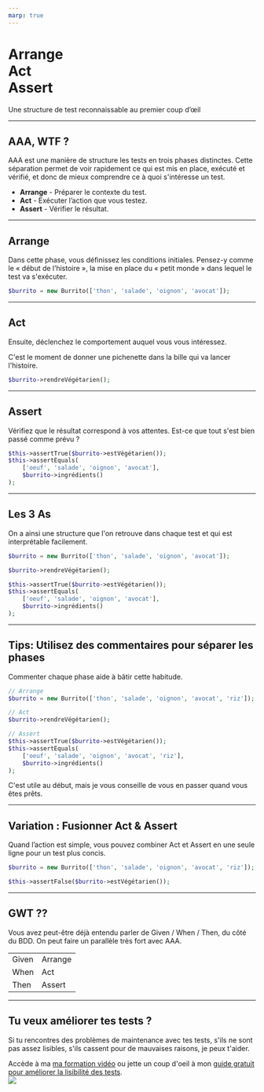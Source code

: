 ```yaml
---
marp: true
---
```

<!--
theme:  your-theme
size: linkedin-portrait
paginate: true
header: Arrange-Act-Assert
_header: ''
_footer: <a href="https://www.linkedin.com/in/charles-desneuf/"><img src="./charles-desneuf-square.png" class="profile-picture">Charles Desneuf</a>
footer: <a href="https://www.linkedin.com/in/charles-desneuf/">Charles Desneuf</a>
-->

# Arrange<br />Act<br />Assert

Une structure de test reconnaissable au premier coup d’œil

---


## AAA, WTF ?

AAA est une manière de structure les tests en trois phases distinctes. Cette séparation permet de voir rapidement ce qui est mis en place, exécuté et vérifié, et donc de mieux comprendre ce à quoi s'intéresse un test.

- **Arrange** - Préparer le contexte du test.
- **Act** - Exécuter l’action que vous testez.
- **Assert** - Vérifier le résultat.

---

## Arrange

Dans cette phase, vous définissez les conditions initiales. Pensez-y comme le « début de l’histoire », la mise en place du « petit monde » dans lequel le test va s'exécuter.

```php
$burrito = new Burrito(['thon', 'salade', 'oignon', 'avocat']);
```

---

## Act

Ensuite, déclenchez le comportement auquel vous vous intéressez.

C'est le moment de donner une pichenette dans la bille qui va lancer l'histoire.

```php
$burrito->rendreVégétarien();
```

---

## Assert

Vérifiez que le résultat correspond à vos attentes.
Est-ce que tout s'est bien passé comme prévu ?

```php
$this->assertTrue($burrito->estVégétarien());
$this->assertEquals(
    ['oeuf', 'salade', 'oignon', 'avocat'],
    $burrito->ingrédients()
);
```

---

## Les 3 As

On a ainsi une structure que l'on retrouve dans chaque test et qui est interprétable facilement.

```php
$burrito = new Burrito(['thon', 'salade', 'oignon', 'avocat']);

$burrito->rendreVégétarien();

$this->assertTrue($burrito->estVégétarien());
$this->assertEquals(
    ['oeuf', 'salade', 'oignon', 'avocat'],
    $burrito->ingrédients()
);
```

---

## Tips: Utilisez des commentaires pour séparer les phases

Commenter chaque phase aide à bâtir cette habitude.

```php
// Arrange
$burrito = new Burrito(['thon', 'salade', 'oignon', 'avocat', 'riz']);

// Act
$burrito->rendreVégétarien();

// Assert
$this->assertTrue($burrito->estVégétarien());
$this->assertEquals(
    ['oeuf', 'salade', 'oignon', 'avocat', 'riz'],
    $burrito->ingrédients()
);
```

C'est utile au début, mais je vous conseille de vous en passer quand vous êtes prêts.

---

## Variation : Fusionner Act & Assert

Quand l’action est simple, vous pouvez combiner Act et Assert en une seule ligne pour un test plus concis.

```php
$burrito = new Burrito(['thon', 'salade', 'oignon', 'avocat', 'riz']);

$this->assertFalse($burrito->estVégétarien());
```

---

## GWT ??
 
Vous avez peut-être déjà entendu parler de Given / When / Then, du côté du BDD. On peut faire un parallèle très fort avec AAA.

<div class="container big accent-color">
    <table class="simple">
    <tr>
        <td>Given</td><td>Arrange</td>
    </tr>
    <tr>
        <td>When</td><td>Act</td>
    </tr>
    <tr>
        <td>Then</td><td>Assert</td>
    </tr>
    </table>
</div>

---

<!--
_footer: <a href="https://www.linkedin.com/in/charles-desneuf/"><img src="./charles-desneuf-square.png" class="profile-picture">Charles Desneuf</a>
-->
## Tu veux améliorer tes tests ?

Si tu rencontres des problèmes de maintenance avec tes tests, s'ils ne sont pas assez lisibles, s'ils cassent pour de mauvaises raisons, je peux t'aider.


<div class="offer">
    <div class="offer-content">
    Accède à ma <a href="https://formation.charlesdesneuf.com/ameliorez-vos-tests-automatises?utm_medium=social&utm_source=linkedin&utm_campaign=carousel-arrange-act-assert">ma formation vidéo</a> ou jette un coup d'oeil à mon <a href="https://formation.charlesdesneuf.com/guide-gratuit-5-idees-pour-ameliorer-la-lisibilite-de-vos-tests-automatises?utm_medium=social&utm_source=linkedin&utm_campaign=carousel-arrange-act-assert">guide gratuit pour améliorer la lisibilité des tests</a>.
    </div>
    <div class="offer-img">
    <a href="https://formation.charlesdesneuf.com/guide-gratuit-5-idees-pour-ameliorer-la-lisibilite-de-vos-tests-automatises?utm_medium=social&utm_source=linkedin&utm_campaign=carousel-arrange-act-assert">
    <img src="https://formation.charlesdesneuf.com/content-assets/public/eyJhbGciOiJIUzI1NiJ9.eyJvYmplY3Rfa2V5IjoiZHdvazQ1NXZvbDQwdm9rZHNmbXV0NnVxMHF1bCIsImRvbWFpbiI6ImZvcm1hdGlvbi5jaGFybGVzZGVzbmV1Zi5jb20ifQ.NS61AHjRUfdqsvHH6gqCbDNSSyCeI3U3AUlI-7U-PzE" class="free-guide-picture" /></a>
    </div>
</div>
